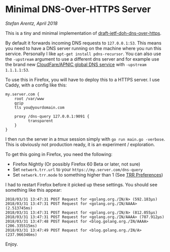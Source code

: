 # Minimal DNS-Over-HTTPS Server

*Stefan Arentz, April 2018*

This is a tiny and minimal implementation of [draft-ietf-doh-dns-over-https](https://datatracker.ietf.org/doc/draft-ietf-doh-dns-over-https).

By default it forwards incoming DNS requests to `127.0.0.1:53`. This means you need to have a DNS server running on the machine where you run this service. Personally I like `apt-get install pdns-recursor`. You can also use the `-upstream` argument to use a different dns server and for example use the brand new [CloudFare/APNIC global DNS service](https://1.1.1.1) with `-upstream 1.1.1.1:53`.
 
To use this in Firefox, you will have to deploy this to a HTTPS server. I use Caddy, with a config like this:

```
my.server.com {
    root /var/www
    gzip
    tls you@yourdomain.com

    proxy /dns-query 127.0.0.1:9091 {
          transparent
    }
}
```

I then run the server in a *tmux* session simply with `go run main.go -verbose`. This is obviously not production ready, it is an experiment / exploration.

To get this going in Firefox, you need the following:

* Firefox Nightly (Or possibly Firefox 60 Beta or later, not sure)
* Set `network.trr.url` to your `https://my.server.com/dns-query`
* Set `network.trr.mode` to something higher than 1 (See [TRR Preferences](https://gist.github.com/bagder/5e29101079e9ac78920ba2fc718aceec))

I had to restart Firefox before it picked up these settings. You should see something like this appear:

```
2018/03/31 13:47:31 POST Request for <golang.org./IN/A> (592.183µs)
2018/03/31 13:47:31 POST Request for <golang.org./IN/AAAA> (2.513745ms)
2018/03/31 13:47:31 POST Request for <golang.org./IN/A> (812.055µs)
2018/03/31 13:47:31 POST Request for <golang.org./IN/AAAA> (787.912µs)
2018/03/31 13:47:48 POST Request for <blog.golang.org./IN/AAAA> (206.335515ms)
2018/03/31 13:47:49 POST Request for <blog.golang.org./IN/A> (237.966346ms)
```

Enjoy.
